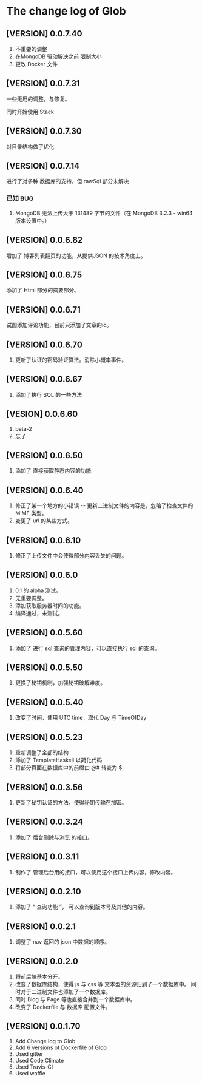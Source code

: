 # The change log of Glob

## [VERSION] 0.0.7.40

1. 不重要的调整
2. 在MongoDB 驱动解决之前 限制大小
3. 更改 Docker 文件

## [VERSION] 0.0.7.31

一些无用的调整，与修复。

同时开始使用 Stack

## [VERSION] 0.0.7.30

对目录结构做了优化

## [VERSION] 0.0.7.14

进行了对多种 数据库的支持，但 rawSql 部分未解决

### 已知 BUG
1. MongoDB 无法上传大于 131489 字节的文件（在 MongoDB 3.2.3 - win64 版本设置中。）

## [VERSION] 0.0.6.82

增加了 博客列表翻页的功能，从提供JSON 的技术角度上。

## [VERSION] 0.0.6.75

添加了 Html 部分的摘要部分。

## [VERSION] 0.0.6.71

试图添加评论功能，目前只添加了文章的id。

## [VERSION] 0.0.6.70

1. 更新了认证的密码验证算法。消除小概率事件。

## [VERSION] 0.0.6.67

1. 添加了执行 SQL 的一些方法

## [VESION] 0.0.6.60

1. beta-2
2. 忘了

## [VERSION] 0.0.6.50

1. 添加了 直接获取静态内容的功能

## [VERSION] 0.0.6.40

1. 修正了某一个地方的小错误 -- 更新二进制文件的内容是，忽略了检查文件的 MIME 类型。
1. 变更了 url 的某些方式。

## [VERSION] 0.0.6.10

1. 修正了上传文件中会使得部分内容丢失的问题。

## [VERSION] 0.0.6.0

1. 0.1 的 alpha 测试。
1. 无重要调整。
1. 添加获取服务器时间的功能。
1. 编译通过，未测试。

## [VERSION] 0.0.5.60

1. 添加了 进行 sql 查询的管理内容，可以直接执行 sql 的查询。

## [VERSION] 0.0.5.50

1. 更换了秘钥机制，加强秘钥破解难度。

## [VERSION] 0.0.5.40

1. 改变了时间，使用 UTC time，取代 Day 与 TimeOfDay

## [VERSION] 0.0.5.23

1. 重新调整了全部的结构
1. 添加了 TemplateHaskell 以简化代码
1. 将部分页面在数据库中的前缀由 @# 转变为 $

## [VERSION] 0.0.3.56

1. 更新了秘钥认证的方法，使得秘钥传输在加密。

## [VERSION] 0.0.3.24

1. 添加了 后台删除与浏览 的接口。

## [VERSION] 0.0.3.11

1. 制作了 管理后台用的接口，可以使用这个接口上传内容，修改内容。

## [VERSION] 0.0.2.10

1. 添加了 “ 查询功能 ”， 可以查询到版本号及其他的内容。

## [VERSION] 0.0.2.1

1. 调整了 nav 返回的 json 中数据的顺序。

## [VERSION] 0.0.2.0

1. 将前后端基本分开。
1. 改变了数据库结构，使得 js 与 css 等
文本型的资源归到了一个数据库中。
同时对于二进制文件也添加了一个数据库。
1. 同时 Blog 与 Page 等也直接合并到一个数据库中。
1. 改变了 Dockerfile 与 数据库 配置文件。

## [VERSION] 0.0.1.70

1. Add Change log to Glob
1. Add 6 versions of Dockerfile of Glob
1. Used gitter
1. Used Code Climate
1. Used Travis-CI
1. Used waffle
